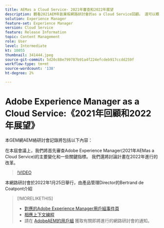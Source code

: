 ```yaml
---
title: AEMas a Cloud Service- 2021年審查和2022年展望
description: 觀看2021AEM年創業板網路研討會的as a Cloud Service回顧。 還可以概括瞭解2022年的產品。
solution: Experience Manager
feature-set: Experience Manager
version: Cloud Service
feature: Release Information
topic: Content Management
role: User
level: Intermediate
kt: 10055
thumbnail: 341444.jpeg
source-git-commit: 5d20c88e799787b91a4f224efcdeb917ccdd259f
workflow-type: tm+mt
source-wordcount: '138'
ht-degree: 2%

---
```


# Adobe Experience Manager as a Cloud Service:《2021年回顧和2022年展望》

本GEM網AEM絡研討會記錄將包括以下內容：

在本屆會議上，我們將首先審查Adobe Experience Manager(2021年AEMas a Cloud Service)的主要變化和一些關鍵指標。 我們還將討論計畫在2022年進行的改革。

>[!VIDEO](https://video.tv.adobe.com/v/341444/?quality=12&learn=on)

本網路研討會於2022年1月25日舉行，由產品管理Director的Bertrand de Coatpont介紹

>[!MORELIKETHIS]
>
>* [對應的Adobe Experience Manager用戶組事件頁](https://aem-augs.adobe.com/details/adobe-experience-manager-aem-learning-chapter-presents-aem-gems-adobe-experience-manager-as-a-cloud-service-2021-review-and-2022-outlook/)
>* [相應上下文線程](https://adobe.ly/3rqbSOz)
>* 請在 [AdobeAEM的用戶組](https://aem-augs.adobe.com/) 獲取有關即將進行的網路研討會的通知。

